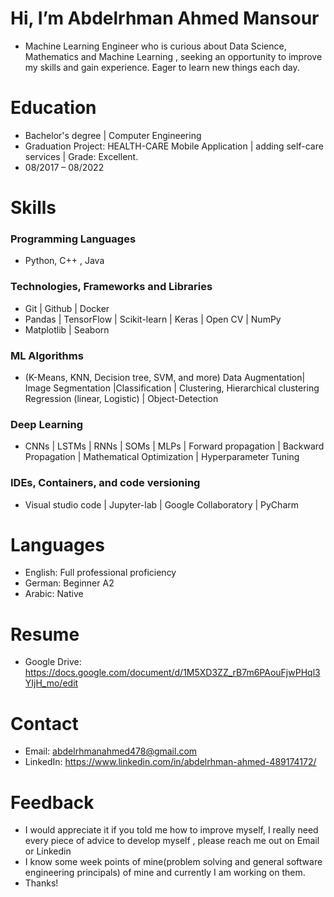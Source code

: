 # Hi, I’m Abdelrhman Ahmed Mansour
- Machine Learning Engineer who is curious about Data Science, Mathematics and Machine Learning , seeking an opportunity to improve my skills and gain experience. Eager to learn new things each day.

# Education
- Bachelor's degree | Computer Engineering
- Graduation Project: HEALTH-CARE Mobile Application | adding self-care services | Grade: Excellent. 
- 08/2017 – 08/2022

# Skills
### Programming Languages
- Python, C++ , Java
### Technologies, Frameworks and Libraries 
- Git | Github | Docker  
- Pandas | TensorFlow | Scikit-learn | Keras | Open CV | NumPy 
- Matplotlib | Seaborn 

### ML Algorithms
- (K-Means, KNN, Decision tree, SVM, and more)
Data Augmentation| Image Segmentation |Classification | Clustering, Hierarchical clustering 
Regression (linear, Logistic) | Object-Detection
### Deep Learning 
- CNNs | LSTMs | RNNs | SOMs | MLPs | Forward propagation | Backward Propagation | Mathematical Optimization |
Hyperparameter Tuning
### IDEs, Containers, and code versioning 
- Visual studio code | Jupyter-lab | Google Collaboratory |
 PyCharm 

# Languages
- English: Full professional proficiency
- German: Beginner A2
- Arabic: Native 

# Resume 
- Google Drive: https://docs.google.com/document/d/1M5XD3ZZ_rB7m6PAouFjwPHql3YIjH_mo/edit
# Contact
- Email: abdelrhmanahmed478@gmail.com
- LinkedIn: https://www.linkedin.com/in/abdelrhman-ahmed-489174172/

# Feedback
- I would appreciate it if you told me how to improve myself, I really need every piece of advice to develop myself , please reach me out on Email or Linkedin  
- I know some week points of mine(problem solving and general software engineering principals) of mine and currently I am working on them. 
- Thanks! 


<!---
**Skyho1d/Skyho1d** is a ✨ special ✨ repository because its `README.md` (this file) appears on your GitHub profile.
You can click the Preview link to take a look at your changes.
--->
